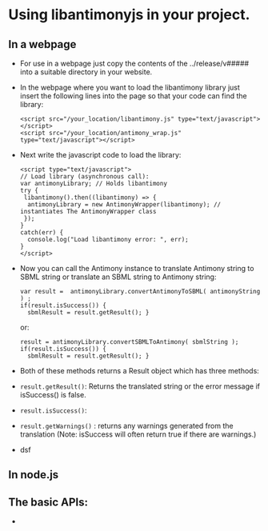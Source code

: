 
# Using libantimonyjs in your project.

## In a webpage
- For use in a webpage just copy the contents of the ../release/v##### into a suitable directory in your website.
- In the webpage where you want to load the libantimony library just insert the following lines into the page so that your code can find the library:
  
  ```
  <script src="/your_location/libantimony.js" type="text/javascript"></script>
  <script src="/your_location/antimony_wrap.js" type="text/javascript"></script>
  ```
  
- Next write the javascript code to load the library:
  ```
  <script type="text/javascript">
  // Load library (asynchronous call):
  var antimonyLibrary; // Holds libantimony
  try {
   libantimony().then((libantimony) => {
    antimonyLibrary = new AntimonyWrapper(libantimony); // instantiates The AntimonyWrapper class 
   });
  }
  catch(err) {
    console.log("Load libantimony error: ", err);
  }
  </script>
  ```
- Now you can call the Antimony instance to translate Antimony string to SBML string or translate an SBML string to Antimony string:
  ```
  var result =  antimonyLibrary.convertAntimonyToSBML( antimonyString ) ;
  if(result.isSuccess()) {
    sbmlResult = result.getResult(); }
  ```
  or:
  ```
  result = antimonyLibrary.convertSBMLToAntimony( sbmlString );
  if(result.isSuccess()) {
    sbmlResult = result.getResult(); }
  ```  
- Both of these methods returns a Result object which has three methods:
- `result.getResult()`: Returns the translated string or the error message if isSuccess() is false.
- `result.isSuccess()`: 
- `result.getWarnings()` : returns any warnings generated from the translation (Note: isSuccess will often return true if there are warnings.)
- dsf
## In node.js 

## The basic APIs:
- 

